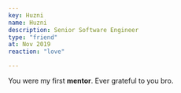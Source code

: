 ```yaml
--- 
key: Huzni
name: Huzni
description: Senior Software Engineer
type: "friend"
at: Nov 2019
reaction: "love"

---
```


You were my first **mentor**. Ever grateful to you bro.